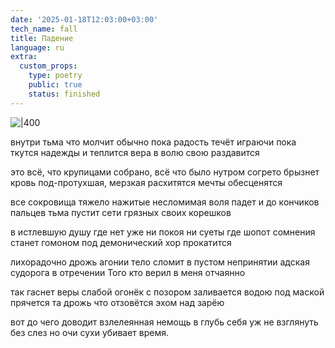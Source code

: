 ```yaml
---
date: '2025-01-18T12:03:00+03:00'
tech_name: fall
title: Падение
language: ru
extra:
  custom_props:
    type: poetry
    public: true
    status: finished
---
```



![|400](/images/Pastedimage20250124163318.png)

внутри  тьма
что молчит обычно
пока радость течёт
играючи
пока ткутся надежды
и теплится
вера в волю свою
раздавится

это всё, что
крупицами собрано,
всё что было 
нутром согрето
брызнет кровь
под-протухшая, мерзкая
расхитятся мечты
обесценятся

все сокровища 
тяжело нажитые
несломимая воля
падет
и до кончиков пальцев
тьма пустит
сети грязных
своих корешков

в истлевшую душу
где нет уже 
ни покоя
ни суеты
где шопот сомнения
станет гомоном
под демонический хор
прокатится

лихорадочно
дрожь агонии
тело сломит
в пустом непринятии
адская судорога
в отречении
Того кто верил 
в меня отчаянно

так гаснет веры
слабой огонёк
с позором
заливается водою
под маской 
прячется та дрожь
что отзовётся эхом
над зарёю

вот до чего 
доводит
взлелеянная немощь
в глубь себя
уж не взглянуть 
без слез
но очи сухи
убивает время.